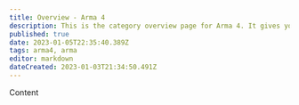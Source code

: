 ```yaml
---
title: Overview - Arma 4
description: This is the category overview page for Arma 4. It gives you a brief overview of what this category includes.
published: true
date: 2023-01-05T22:35:40.389Z
tags: arma4, arma
editor: markdown
dateCreated: 2023-01-03T21:34:50.491Z
---
```


Content